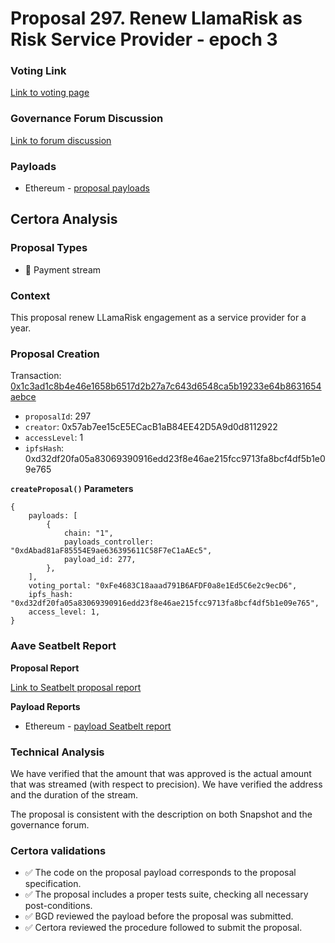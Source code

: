 # Proposal 297. Renew LlamaRisk as Risk Service Provider - epoch 3

### Voting Link
[Link to voting page](https://vote.onaave.com/proposal/?proposalId=297)

### Governance Forum Discussion
[Link to forum discussion](https://governance.aave.com/t/arfc-renew-llamarisk-as-risk-service-provider-epoch-3/21666)

### Payloads

* Ethereum - [proposal payloads](https://etherscan.io/address/0x1883A10602464B55b48e536E3a41c5fe40d5f9aF)



## Certora Analysis

### Proposal Types

* :bank: Payment stream

### Context
This proposal renew LLamaRisk engagement as a service provider for a year.

### Proposal Creation
Transaction: [0x1c3ad1c8b4e46e1658b6517d2b27a7c643d6548ca5b19233e64b8631654aebce](https://etherscan.io/tx/0x1c3ad1c8b4e46e1658b6517d2b27a7c643d6548ca5b19233e64b8631654aebce)
- `proposalId`: 297
- `creator`: 0x57ab7ee15cE5ECacB1aB84EE42D5A9d0d8112922
- `accessLevel`: 1
- `ipfsHash`: 0xd32df20fa05a83069390916edd23f8e46ae215fcc9713fa8bcf4df5b1e09e765

**`createProposal()` Parameters**
```
{
    payloads: [
        {
            chain: "1",
            payloads_controller: "0xdAbad81aF85554E9ae636395611C58F7eC1aAEc5",
            payload_id: 277,
        },
    ],
    voting_portal: "0xFe4683C18aaad791B6AFDF0a8e1Ed5C6e2c9ecD6",
    ipfs_hash: "0xd32df20fa05a83069390916edd23f8e46ae215fcc9713fa8bcf4df5b1e09e765",
    access_level: 1,
}
```

### Aave Seatbelt Report
**Proposal Report**

[Link to Seatbelt proposal report](https://github.com/bgd-labs/seatbelt-gov-v3/blob/main/reports/proposals/297.md)

**Payload Reports**

* Ethereum - [payload Seatbelt report](https://github.com/bgd-labs/seatbelt-gov-v3/blob/main/reports/payloads/1/0xdAbad81aF85554E9ae636395611C58F7eC1aAEc5/277.md)


### Technical Analysis
We have verified that the amount that was approved is the actual amount that was streamed (with respect to precision). We have verified the address and the duration of the stream.

The proposal is consistent with the description on both Snapshot and the governance forum.

### Certora validations
* :white_check_mark: The code on the proposal payload corresponds to the proposal specification.
* :white_check_mark: The proposal includes a proper tests suite, checking all necessary post-conditions.
* :white_check_mark: BGD reviewed the payload before the proposal was submitted.
* :white_check_mark: Certora reviewed the procedure followed to submit the proposal.